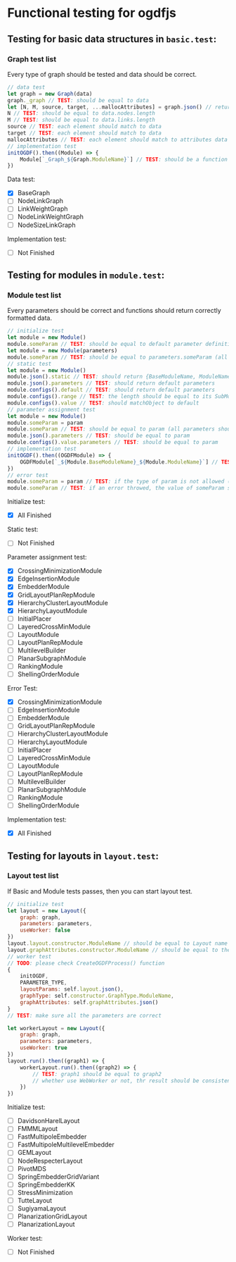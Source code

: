 # Functional testing for ogdfjs

## Testing for basic data structures in `basic.test`:

### Graph test list

Every type of graph should be tested and data should be correct.

```js
// data test
let graph = new Graph(data)
graph._graph // TEST: should be equal to data
let [N, M, source, target, ...mallocAttributes] = graph.json() // returns [N, M, source, target, ...mallocAttributes]
N // TEST: should be equal to data.nodes.length
M // TEST: should be equal to data.links.length
source // TEST: each element should match to data
target // TEST: each element should match to data
mallocAttributes // TEST: each element should match to attributes data
// implementation test
initOGDF().then((Module) => {
    Module[`_Graph_${Graph.ModuleName}`] // TEST: should be a function
})
```

Data test:

-   [x] BaseGraph
-   [ ] NodeLinkGraph
-   [ ] LinkWeightGraph
-   [ ] NodeLinkWeightGraph
-   [ ] NodeSizeLinkGraph

Implementation test:

-   [ ] Not Finished

## Testing for modules in `module.test`:

### Module test list

Every parameters should be correct and functions should return correctly formatted data.

```js
// initialize test
let module = new Module()
module.someParam // TEST: should be equal to default parameter definition (all parameters should be tested)
let module = new Module(parameters)
module.someParam // TEST: should be equal to parameters.someParam (all parameters should be tested)
// static test
let module = new Module()
module.json().static // TEST: should return {BaseModuleName, ModuleName}
module.json().parameters // TEST: should return default parameters
module.configs().default // TEST: should return default parameters
module.configs().range // TEST: the length should be equal to its SubModuleList
module.configs().value // TEST: should matchObject to default
// parameter assignment test
let module = new Module()
module.someParam = param
module.someParam // TEST: should be equal to param (all parameters should be tested)
module.json().parameters // TEST: should be equal to param
module.configs().value.parameters // TEST: should be equal to param
// implementation test
initOGDF().then((OGDFModule) => {
    OGDFModule[`_${Module.BaseModuleName}_${Module.ModuleName}`] // TEST: should be a function
})
// error test
module.someParam = param // TEST: if the type of param is not allowed (eg. requires a HierarchyClusterLayoutModule object, but received HierarchyLayoutModule) or out of range (eg. requires a int between 0 to 100, but received 101), the program should throw an error.
module.someParam // TEST: if an error throwed, the value of someParam shouldn't be changed
```

Initialize test:

-   [x] All Finished

Static test:

-   [ ] Not Finished

Parameter assignment test:

-   [x] CrossingMinimizationModule
-   [x] EdgeInsertionModule
-   [x] EmbedderModule
-   [x] GridLayoutPlanRepModule
-   [x] HierarchyClusterLayoutModule
-   [x] HierarchyLayoutModule
-   [ ] InitialPlacer
-   [ ] LayeredCrossMinModule
-   [ ] LayoutModule
-   [ ] LayoutPlanRepModule
-   [ ] MultilevelBuilder
-   [ ] PlanarSubgraphModule
-   [ ] RankingModule
-   [ ] ShellingOrderModule

Error Test:

-   [x] CrossingMinimizationModule
-   [ ] EdgeInsertionModule
-   [ ] EmbedderModule
-   [ ] GridLayoutPlanRepModule
-   [ ] HierarchyClusterLayoutModule
-   [ ] HierarchyLayoutModule
-   [ ] InitialPlacer
-   [ ] LayeredCrossMinModule
-   [ ] LayoutModule
-   [ ] LayoutPlanRepModule
-   [ ] MultilevelBuilder
-   [ ] PlanarSubgraphModule
-   [ ] RankingModule
-   [ ] ShellingOrderModule

Implementation test:

-   [x] All Finished

## Testing for layouts in `layout.test`:

### Layout test list

If Basic and Module tests passes, then you can start layout test.

```js
// initialize test
let layout = new Layout({
    graph: graph,
    parameters: parameters,
    useWorker: false
})
layout.layout.constructor.ModuleName // should be equal to Layout name
layout.graphAttributes.constructor.ModuleName // should be equal to the graph type required for the Layout
// worker test
// TODO: please check CreateOGDFProcess() function
{
    initOGDF,
    PARAMETER_TYPE,
    layoutParams: self.layout.json(),
    graphType: self.constructor.GraphType.ModuleName,
    graphAttributes: self.graphAttributes.json()
}
// TEST: make sure all the parameters are correct

let workerLayout = new Layout({
    graph: graph,
    parameters: parameters,
    useWorker: true
})
layout.run().then((graph1) => {
    workerLayout.run().then((graph2) => {
        // TEST: graph1 should be equal to graph2
        // whether use WebWorker or not, thr result should be consistent
    })
})
```

Initialize test:

-   [ ] DavidsonHarelLayout
-   [ ] FMMMLayout
-   [ ] FastMultipoleEmbedder
-   [ ] FastMultipoleMultilevelEmbedder
-   [ ] GEMLayout
-   [ ] NodeRespecterLayout
-   [ ] PivotMDS
-   [ ] SpringEmbedderGridVariant
-   [ ] SpringEmbedderKK
-   [ ] StressMinimization
-   [ ] TutteLayout
-   [ ] SugiyamaLayout
-   [ ] PlanarizationGridLayout
-   [ ] PlanarizationLayout

Worker test:

-   [ ] Not Finished

